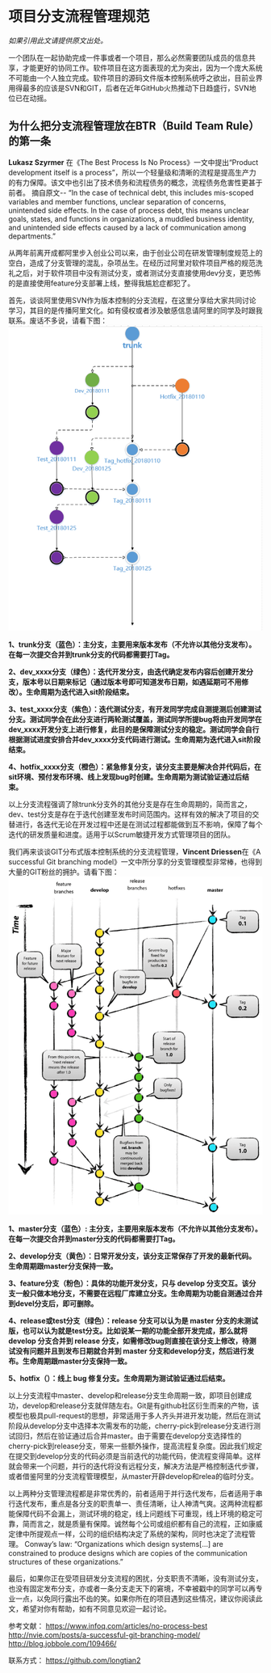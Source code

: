 #   项目分支流程管理规范 #

  *如果引用此文请提供原文出处。*

  一个团队在一起协助完成一件事或者一个项目，那么必然需要团队成员的信息共享，才能更好的协同工作。软件项目在这方面表现的尤为突出，因为一个庞大系统不可能由一个人独立完成。软件项目的源码文件版本控制系统呼之欲出，目前业界用得最多的应该是SVN和GIT，后者在近年GitHub火热推动下日趋盛行，SVN地位已在动摇。

  ## 为什么把分支流程管理放在BTR（Build Team Rule）的第一条 ##

  **Lukasz Szyrmer** 在《The Best Process Is No Process》一文中提出“Product development itself is a process”，所以一个轻量级和清晰的流程是提高生产力的有力保障。该文中也引出了技术债务和流程债务的概念，流程债务危害性更甚于前者。
       摘自原文--
     “In the case of technical debt, this includes mis-scoped variables and member functions, unclear separation of concerns, unintended side effects.
     In the case of process debt, this means unclear goals, states, and functions in organizations, a muddled business identity, and unintended side effects caused by a lack of communication among departments.”

 从两年前离开成都阿里步入创业公司以来，由于创业公司在研发管理制度规范上的空白，造成了分支管理的混乱，杂项丛生。在经历过阿里对软件项目严格的规范洗礼之后，对于软件项目中没有测试分支，或者测试分支直接使用dev分支，更恐怖的是直接使用feature分支部署上线，整得我尴尬症都犯了。

首先，谈谈阿里使用SVN作为版本控制的分支流程，在这里分享给大家共同讨论学习，其目的是传播阿里文化。如有侵权或者涉及敏感信息请阿里的同学及时跟我联系。废话不多说，请看下图：
![](https://github.com/longtian2/cc3/blob/master/images/ali_svn_branch.png)

**1、trunk分支（蓝色）：主分支，主要用来版本发布（不允许以其他分支发布）。在每一次提交合并到trunk分支的代码都需要打Tag。**

**2、dev_xxxx分支（绿色）：迭代开发分支，由迭代确定发布内容后创建开发分支，版本号以日期来标记（通过版本号即可知道发布日期，如遇延期可不用修改）。生命周期为迭代进入sit阶段结束。**

**3、test_xxxx分支（紫色）：迭代测试分支，有开发同学完成自测提测后创建测试分支。测试同学会在此分支进行两轮测试覆盖，测试同学所提bug将由开发同学在dev_xxxx开发分支上进行修复，此目的是保障测试分支的稳定。测试同学会自行根据测试进度安排合并dev_xxxx分支代码进行测试。生命周期为迭代进入sit阶段结束。**

**4、hotfix_xxxx分支（橙色）：紧急修复分支，该分支主要是解决合并代码后，在sit环境、预付发布环境、线上发现bug时创建。生命周期为测试验证通过后结束。**

以上分支流程强调了除trunk分支外的其他分支是存在生命周期的，简而言之，dev、test分支是存在于迭代创建至发布时间范围内。这样有效的解决了项目的交替进行，各迭代无论在开发过程中还是在测试过程都能做到互不影响，保障了每个迭代的研发质量和进度。适用于以Scrum敏捷开发方式管理项目的团队。

我们再来谈谈GIT分布式版本控制系统的分支流程管理，**Vincent Driessen**在《A successful Git branching model》一文中所分享的分支管理模型非常棒，也得到大量的GIT粉丝的拥护。请看下图：
![](https://github.com/longtian2/cc3/blob/master/images/git-branch.png)

**1、master分支（蓝色）: 主分支，主要用来版本发布（不允许以其他分支发布）。在每一次提交合并到master分支的代码都需要打Tag。**

**2、develop分支（黄色）：日常开发分支，该分支正常保存了开发的最新代码。生命周期跟master分支保持一致。**

**3、feature分支（粉色）：具体的功能开发分支，只与 develop 分支交互。该分支一般只做本地分支，不需要在远程厂库建立分支。生命周期为功能自测通过合并到devel分支后，即可删除。**

**4、release或test分支（绿色）：release 分支可以认为是 master 分支的未测试版，也可以认为就是test分支。比如说某一期的功能全部开发完成，那么就将 develop 分支合并到 release 分支，如需修改bug则直接在该分支上修改，待测试没有问题并且到发布日期就合并到 master 分支和develop分支，然后进行发布。生命周期跟master分支保持一致。**

**5、hotfix（）：线上 bug 修复分支。生命周期为测试验证通过后结束。**

以上分支流程中master、develop和release分支生命周期一致，即项目创建成功，develop和release分支就伴随左右。Git是有github社区衍生而来的产物，该模型也极具pull-request的思想，非常适用于多人齐头并进开发功能，然后在测试阶段从develop分支中选择本次需发布的功能，cherry-pick到release分支进行测试回归，然后在验证通过后合并master。由于需要在develop分支选择性的cherry-pick到release分支，带来一些额外操作，提高流程复杂度。因此我们规定在提交到develop分支的代码必须是当前迭代的功能代码，使流程变得简单。这样就会带来一个问题，并行的迭代将没有远程分支，解决方法是严格控制迭代步骤，或者借鉴阿里的分支流程管理模型，从master开辟develop和relea的临时分支。

以上两种分支管理流程都是非常优秀的，前者适用于并行迭代发布，后者适用于串行迭代发布，重点是各分支的职责单一、责任清晰，让人神清气爽。这两种流程都能保障代码不会漏上，测试环境的稳定，线上问题线下可重现，线上环境的稳定可靠，简而言之，就是质量有保障。诚然每个公司或组织都有自己的流程，正如康威定律中所提观点一样，公司的组织结构决定了系统的架构，同时也决定了流程管理。
    Conway’s law: “Organizations which design systems[...] are constrained to produce designs which are copies of the communication structures of these organizations.”

最后，如果你正在受项目研发分支流程的困扰，分支职责不清晰，没有测试分支，也没有固定发布分支，亦或者一条分支走天下的窘境，不幸被戳中的同学可以再专业一点，以免同行露出不齿的笑。如果你所在的项目遇到这些情况，建议你阅读此文，希望对你有帮助，如有不同意见欢迎一起讨论。

参考文献：
https://www.infoq.com/articles/no-process-best
http://nvie.com/posts/a-successful-git-branching-model/
http://blog.jobbole.com/109466/

联系方式：
https://github.com/longtian2